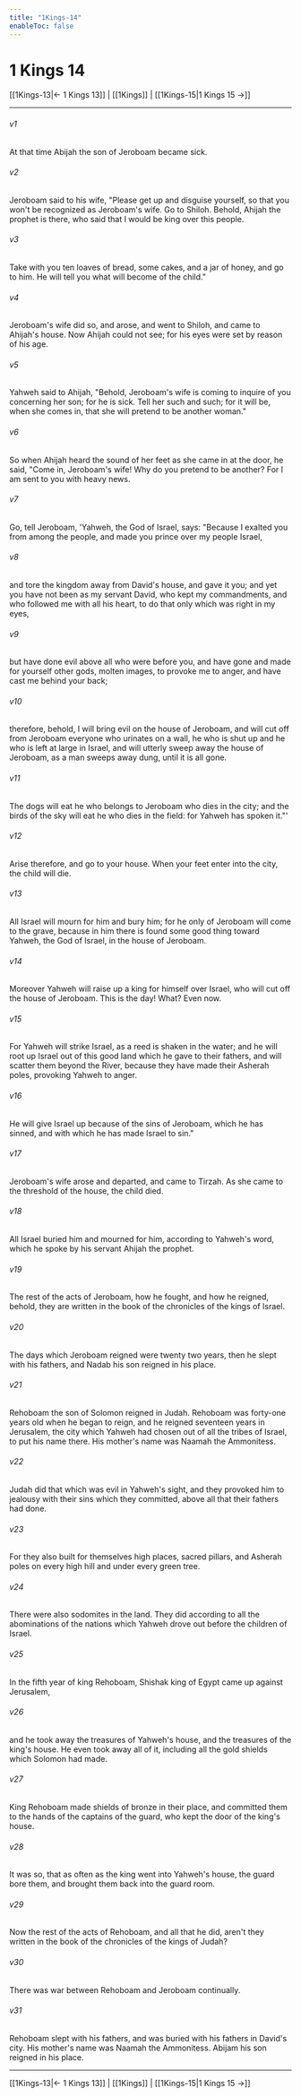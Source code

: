```yaml
---
title: "1Kings-14"
enableToc: false
---
```

# 1 Kings 14

[[1Kings-13|← 1 Kings 13]] | [[1Kings]] | [[1Kings-15|1 Kings 15 →]]
***



###### v1 
At that time Abijah the son of Jeroboam became sick. 

###### v2 
Jeroboam said to his wife, "Please get up and disguise yourself, so that you won't be recognized as Jeroboam's wife. Go to Shiloh. Behold, Ahijah the prophet is there, who said that I would be king over this people. 

###### v3 
Take with you ten loaves of bread, some cakes, and a jar of honey, and go to him. He will tell you what will become of the child." 

###### v4 
Jeroboam's wife did so, and arose, and went to Shiloh, and came to Ahijah's house. Now Ahijah could not see; for his eyes were set by reason of his age. 

###### v5 
Yahweh said to Ahijah, "Behold, Jeroboam's wife is coming to inquire of you concerning her son; for he is sick. Tell her such and such; for it will be, when she comes in, that she will pretend to be another woman." 

###### v6 
So when Ahijah heard the sound of her feet as she came in at the door, he said, "Come in, Jeroboam's wife! Why do you pretend to be another? For I am sent to you with heavy news. 

###### v7 
Go, tell Jeroboam, 'Yahweh, the God of Israel, says: "Because I exalted you from among the people, and made you prince over my people Israel, 

###### v8 
and tore the kingdom away from David's house, and gave it you; and yet you have not been as my servant David, who kept my commandments, and who followed me with all his heart, to do that only which was right in my eyes, 

###### v9 
but have done evil above all who were before you, and have gone and made for yourself other gods, molten images, to provoke me to anger, and have cast me behind your back; 

###### v10 
therefore, behold, I will bring evil on the house of Jeroboam, and will cut off from Jeroboam everyone who urinates on a wall, he who is shut up and he who is left at large in Israel, and will utterly sweep away the house of Jeroboam, as a man sweeps away dung, until it is all gone. 

###### v11 
The dogs will eat he who belongs to Jeroboam who dies in the city; and the birds of the sky will eat he who dies in the field: for Yahweh has spoken it."' 

###### v12 
Arise therefore, and go to your house. When your feet enter into the city, the child will die. 

###### v13 
All Israel will mourn for him and bury him; for he only of Jeroboam will come to the grave, because in him there is found some good thing toward Yahweh, the God of Israel, in the house of Jeroboam. 

###### v14 
Moreover Yahweh will raise up a king for himself over Israel, who will cut off the house of Jeroboam. This is the day! What? Even now. 

###### v15 
For Yahweh will strike Israel, as a reed is shaken in the water; and he will root up Israel out of this good land which he gave to their fathers, and will scatter them beyond the River, because they have made their Asherah poles, provoking Yahweh to anger. 

###### v16 
He will give Israel up because of the sins of Jeroboam, which he has sinned, and with which he has made Israel to sin." 

###### v17 
Jeroboam's wife arose and departed, and came to Tirzah. As she came to the threshold of the house, the child died. 

###### v18 
All Israel buried him and mourned for him, according to Yahweh's word, which he spoke by his servant Ahijah the prophet. 

###### v19 
The rest of the acts of Jeroboam, how he fought, and how he reigned, behold, they are written in the book of the chronicles of the kings of Israel. 

###### v20 
The days which Jeroboam reigned were twenty two years, then he slept with his fathers, and Nadab his son reigned in his place. 

###### v21 
Rehoboam the son of Solomon reigned in Judah. Rehoboam was forty-one years old when he began to reign, and he reigned seventeen years in Jerusalem, the city which Yahweh had chosen out of all the tribes of Israel, to put his name there. His mother's name was Naamah the Ammonitess. 

###### v22 
Judah did that which was evil in Yahweh's sight, and they provoked him to jealousy with their sins which they committed, above all that their fathers had done. 

###### v23 
For they also built for themselves high places, sacred pillars, and Asherah poles on every high hill and under every green tree. 

###### v24 
There were also sodomites in the land. They did according to all the abominations of the nations which Yahweh drove out before the children of Israel. 

###### v25 
In the fifth year of king Rehoboam, Shishak king of Egypt came up against Jerusalem, 

###### v26 
and he took away the treasures of Yahweh's house, and the treasures of the king's house. He even took away all of it, including all the gold shields which Solomon had made. 

###### v27 
King Rehoboam made shields of bronze in their place, and committed them to the hands of the captains of the guard, who kept the door of the king's house. 

###### v28 
It was so, that as often as the king went into Yahweh's house, the guard bore them, and brought them back into the guard room. 

###### v29 
Now the rest of the acts of Rehoboam, and all that he did, aren't they written in the book of the chronicles of the kings of Judah? 

###### v30 
There was war between Rehoboam and Jeroboam continually. 

###### v31 
Rehoboam slept with his fathers, and was buried with his fathers in David's city. His mother's name was Naamah the Ammonitess. Abijam his son reigned in his place.

***
[[1Kings-13|← 1 Kings 13]] | [[1Kings]] | [[1Kings-15|1 Kings 15 →]]
